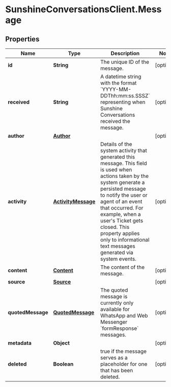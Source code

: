 # SunshineConversationsClient.Message

## Properties

Name | Type | Description | Notes
------------ | ------------- | ------------- | -------------
**id** | **String** | The unique ID of the message. | [optional] 
**received** | **String** | A datetime string with the format &#x60;YYYY-MM-DDThh:mm:ss.SSSZ&#x60; representing when Sunshine Conversations received the message. | [optional] 
**author** | [**Author**](Author.md) |  | [optional] 
**activity** | [**ActivityMessage**](ActivityMessage.md) | Details of the system activity that generated this message. This field is used when actions taken by the system generate a persisted message to notify the user or agent of an event that occurred. For example, when a user&#39;s Ticket gets closed. This property applies only to informational text messages generated via system events. | [optional] 
**content** | [**Content**](Content.md) | The content of the message. | [optional] 
**source** | [**Source**](Source.md) |  | [optional] 
**quotedMessage** | [**QuotedMessage**](QuotedMessage.md) | The quoted message is currently only available for WhatsApp and Web Messenger &#x60;formResponse&#x60; messages. | [optional] 
**metadata** | **Object** |  | [optional] 
**deleted** | **Boolean** | true if the message serves as a placeholder for one that has been deleted. | [optional] 



